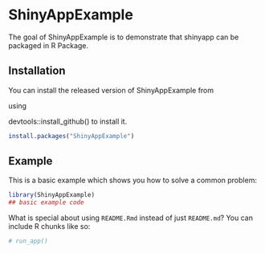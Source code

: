 
<!-- README.md is generated from README.Rmd. Please edit that file -->

# ShinyAppExample

<!-- badges: start -->
<!-- badges: end -->

The goal of ShinyAppExample is to demonstrate that shinyapp can be
packaged in R Package.

## Installation

You can install the released version of ShinyAppExample from
<!--[CRAN](https://CRAN.R-project.org) with: --> using
devtools::install\_github() to install it.

``` r
install.packages("ShinyAppExample")
```

## Example

This is a basic example which shows you how to solve a common problem:

``` r
library(ShinyAppExample)
## basic example code
```

What is special about using `README.Rmd` instead of just `README.md`?
You can include R chunks like so:

``` r
# run_app()
```

<!--You'll still need to render `README.Rmd` regularly, to keep `README.md` up-to-date. `devtools::build_readme()` is handy for this. You could also use GitHub Actions to re-render `README.Rmd` every time you push. An example workflow can be found here: <https://github.com/r-lib/actions/tree/master/examples>.-->
